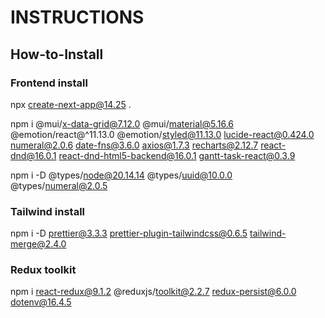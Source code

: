 # INSTRUCTIONS

## How-to-Install

### Frontend install

npx create-next-app@14.25 .

npm i @mui/x-data-grid@7.12.0 @mui/material@5.16.6 @emotion/react@^11.13.0 @emotion/styled@11.13.0 lucide-react@0.424.0 numeral@2.0.6 date-fns@3.6.0  axios@1.7.3 recharts@2.12.7 react-dnd@16.0.1 react-dnd-html5-backend@16.0.1 gantt-task-react@0.3.9

npm i -D @types/node@20.14.14 @types/uuid@10.0.0 @types/numeral@2.0.5

### Tailwind install

npm i -D prettier@3.3.3 prettier-plugin-tailwindcss@0.6.5 tailwind-merge@2.4.0

### Redux toolkit

npm i react-redux@9.1.2 @reduxjs/toolkit@2.2.7 redux-persist@6.0.0 dotenv@16.4.5
